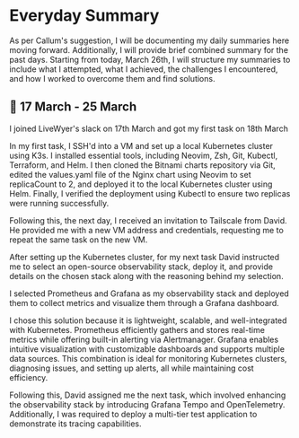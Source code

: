 # Everyday Summary

As per Callum's suggestion, I will be documenting my daily summaries here moving forward. Additionally, I will provide brief combined summary for the past days. Starting from today, March 26th, I will structure my summaries to include what I attempted, what I achieved, the challenges I encountered, and how I worked to overcome them and find solutions.

## :date: 17 March - 25 March

I joined LiveWyer's slack on 17th March and got my first task on 18th March

In my first task, I SSH'd into a VM and set up a local Kubernetes cluster using K3s. I installed essential tools, including Neovim, Zsh, Git, Kubectl, Terraform, and Helm. I then cloned the Bitnami charts repository via Git, edited the values.yaml file of the Nginx chart using Neovim to set replicaCount to 2, and deployed it to the local Kubernetes cluster using Helm. Finally, I verified the deployment using Kubectl to ensure two replicas were running successfully. 

Following this, the next day, I received an invitation to Tailscale from David. He provided me with a new VM address and credentials, requesting me to repeat the same task on the new VM.

After setting up the Kubernetes cluster, for my next task David instructed me to select an open-source observability stack, deploy it, and provide details on the chosen stack along with the reasoning behind my selection.

I selected Prometheus and Grafana as my observability stack and deployed them to collect metrics and visualize them through a Grafana dashboard.

I chose this solution because it is lightweight, scalable, and well-integrated with Kubernetes. Prometheus efficiently gathers and stores real-time metrics while offering built-in alerting via Alertmanager. Grafana enables intuitive visualization with customizable dashboards and supports multiple data sources. This combination is ideal for monitoring Kubernetes clusters, diagnosing issues, and setting up alerts, all while maintaining cost efficiency.

Following this, David assigned me the next task, which involved enhancing the observability stack by introducing Grafana Tempo and OpenTelemetry. Additionally, I was required to deploy a multi-tier test application to demonstrate its tracing capabilities.
